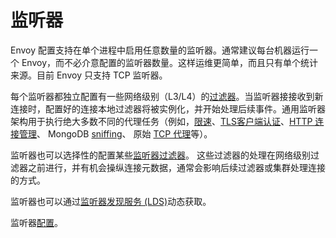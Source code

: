 # 监听器

Envoy 配置支持在单个进程中启用任意数量的监听器。通常建议每台机器运行一个 Envoy，而不必介意配置的监听器数量。这样运维更简单，而且只有单个统计来源。目前 Envoy 只支持 TCP 监听器。

每个监听器都独立配置有一些网络级别（L3/L4）的[过滤器](network_filters.md#arch-overview-network-filters)。当监听器接接收到新连接时，配置好的连接本地过滤器将被实例化，并开始处理后续事件。通用监听器架构用于执行绝大多数不同的代理任务（例如，[限速](global_rate_limiting.md#arch-overview-rate-limit)、[TLS客户端认证](ssl.md#arch-overview-ssl-auth-filter)、[HTTP 连接管理](http_connection_management.md#arch-overview-http-conn-man)、 MongoDB [sniffing](mongo.md#arch-overview-mongo)、 原始 [TCP 代理](tcp_proxy.md#arch-overview-tcp-proxy)等）。

监听器也可以选择性的配置某些[监听器过滤器](listener_filters.md#arch-overview-listener-filters)。 这些过滤器的处理在网络级别过滤器之前进行，并有机会操纵连接元数据，通常会影响后续过滤器或集群处理连接的方式。

监听器也可以通过[监听器发现服务 (LDS)](../../configuration/listeners/lds.md#config-listeners-lds)动态获取。

监听器[配置](../../configuration/listeners/listeners.md#config-listeners)。